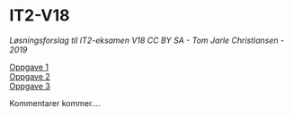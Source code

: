 # IT2-V18
*Løsningsforslag til IT2-eksamen V18*
*CC BY SA - Tom Jarle Christiansen - 2019*

[Oppgave 1](https://fuzzbin.github.io/IT2-V18/Oppgave_1/)<br>
[Oppgave 2](https://fuzzbin.github.io/IT2-V18/Oppgave_2/)<br>
[Oppgave 3](https://fuzzbin.github.io/IT2-V18/Oppgave_3/)<br>

Kommentarer kommer....

